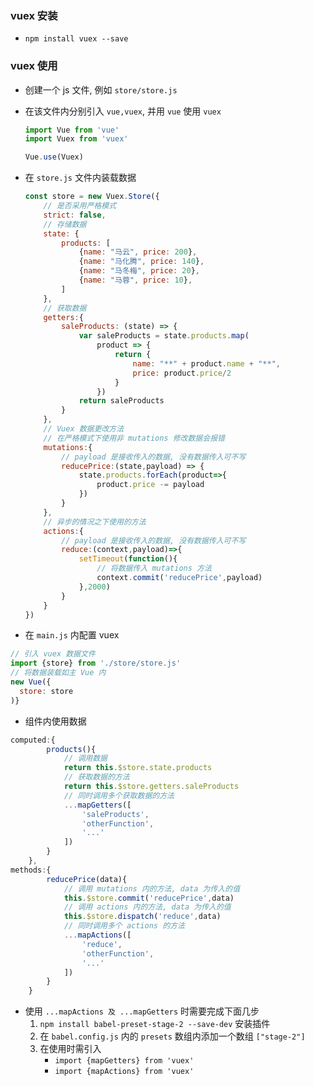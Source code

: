 ### vuex 安装

* `npm install vuex --save`

### vuex 使用

* 创建一个 js 文件, 例如 `store/store.js`
* 在该文件内分别引入 `vue,vuex`, 并用 `vue` 使用 `vuex`
    ```js
    import Vue from 'vue'
    import Vuex from 'vuex'

    Vue.use(Vuex)
    ```
* 在 `store.js` 文件内装载数据
    ```js
    const store = new Vuex.Store({
        // 是否采用严格模式
        strict: false,
        // 存储数据
        state: {
            products: [
                {name: "马云", price: 200},
                {name: "马化腾", price: 140},
                {name: "马冬梅", price: 20},
                {name: "马蓉", price: 10},
            ]
        },
        // 获取数据
        getters:{
            saleProducts: (state) => {
                var saleProducts = state.products.map(
                    product => {
                        return {
                            name: "**" + product.name + "**",
                            price: product.price/2
                        }
                    })
                return saleProducts
            }
        },
        // Vuex 数据更改方法
        // 在严格模式下使用非 mutations 修改数据会报错
        mutations:{
            // payload 是接收传入的数据, 没有数据传入可不写
            reducePrice:(state,payload) => {
                state.products.forEach(product=>{
                    product.price -= payload
                })
            }
        },
        // 异步的情况之下使用的方法
        actions:{
            // payload 是接收传入的数据, 没有数据传入可不写
            reduce:(context,payload)=>{
                setTimeout(function(){
                    // 将数据传入 mutations 方法
                    context.commit('reducePrice',payload)
                },2000)
            }
        }
    })
    ```

* 在 `main.js` 内配置 vuex
```js
// 引入 vuex 数据文件
import {store} from './store/store.js'
// 将数据装载如主 Vue 内
new Vue({
  store: store
)}
```

* 组件内使用数据
```js
computed:{
        products(){
            // 调用数据
            return this.$store.state.products
            // 获取数据的方法
            return this.$store.getters.saleProducts
            // 同时调用多个获取数据的方法
            ...mapGetters([
                'saleProducts',
                'otherFunction',
                '...'
            ])
        }
    },
methods:{
        reducePrice(data){
            // 调用 mutations 内的方法, data 为传入的值
            this.$store.commit('reducePrice',data)
            // 调用 actions 内的方法, data 为传入的值
            this.$store.dispatch('reduce',data)
            // 同时调用多个 actions 的方法
            ...mapActions([
                'reduce',
                'otherFunction',
                '...'
            ])
        }
    }
```

* 使用 `...mapActions 及 ...mapGetters` 时需要完成下面几步
    1. `npm install babel-preset-stage-2 --save-dev` 安装插件
    2. 在 `babel.config.js` 内的 `presets` 数组内添加一个数组 `["stage-2"]`
    3. 在使用时需引入
        * `import {mapGetters} from 'vuex'`
        * `import {mapActions} from 'vuex'`